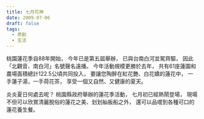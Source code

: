 ```yaml
---
title: 七月花神
date: 2009-07-06
draft: false
tags:
  - 原創
  - 生活
---
```

桃園蓮花季自88年開始，
今年已是第五屆舉辦，
已與台南白河並駕齊驅，
因此「北觀音、南白河」名號聲名遠播。
今年活動規模更勝於去年，
共有61座蓮園和農場面積總計122.5公頃共同投入，
要讓您陶醉在紅花艷、白花嬌的蓮花中，
一手蓮子湯，一手荷花茶，
享受一個又自然、又健康的夏天。 

炎炎夏日何處去呢？
桃園縣政府舉辦的蓮花季活動，
七月初已經熱鬧登場，
現場不但可以欣賞清麗脫俗的蓮花之美、划划舢舨船之外，
還可以品嚐到各種可口的蓮花養生餐。